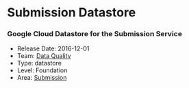 # Submission Datastore
### Google Cloud Datastore for the Submission Service
* Release Date: 2016-12-01
* Team: [Data Quality](../teams/data-quality.md)
* Type: datastore
* Level: Foundation
* Area: [Submission](areas/submission.png)
